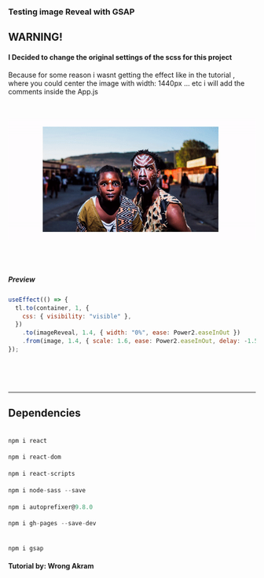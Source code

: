 ### Testing image Reveal with GSAP

## WARNING!

#### I Decided to change the original settings of the scss for this project

<p>Because for some reason i wasnt getting the effect like in the tutorial , where
you could center the image with width: 1440px ... etc i will add the comments inside the App.js</p>

<br>

[<img src="./src/img/preview.gif">](https://nadiamariduena.github.io/animated-portfolio-with-intersection-observer/)

<br>
<br>

##### Preview

```javascript
useEffect(() => {
  tl.to(container, 1, {
    css: { visibility: "visible" },
  })
    .to(imageReveal, 1.4, { width: "0%", ease: Power2.easeInOut })
    .from(image, 1.4, { scale: 1.6, ease: Power2.easeInOut, delay: -1.5 });
});
```

<br>
<br>
<br>

<hr>

## Dependencies

```javascript

npm i react

npm i react-dom

npm i react-scripts

npm i node-sass --save

npm i autoprefixer@9.8.0

npm i gh-pages --save-dev


npm i gsap
```

#### Tutorial by: Wrong Akram
